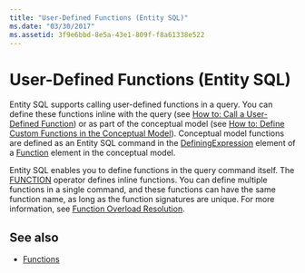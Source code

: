 ```yaml
---
title: "User-Defined Functions (Entity SQL)"
ms.date: "03/30/2017"
ms.assetid: 3f9e6bbd-8e5a-43e1-809f-f8a61338e522
---
```

# User-Defined Functions (Entity SQL)
Entity SQL supports calling user-defined functions in a query. You can define these functions inline with the query (see [How to: Call a User-Defined Function](https://docs.microsoft.com/previous-versions/dotnet/netframework-4.0/dd490951(v=vs.100))) or as part of the conceptual model (see [How to: Define Custom Functions in the Conceptual Model](https://docs.microsoft.com/previous-versions/dotnet/netframework-4.0/dd456812(v=vs.100))). Conceptual model functions are defined as an Entity SQL command in the [DefiningExpression](/ef/ef6/modeling/designer/advanced/edmx/csdl-spec#definingexpression-element-csdl) element of a [Function](/ef/ef6/modeling/designer/advanced/edmx/csdl-spec#function-element-csdl) element in the conceptual model.  
  
 Entity SQL enables you to define functions in the query command itself. The [FUNCTION](function-entity-sql.md) operator defines inline functions. You can define multiple functions in a single command, and these functions can have the same function name, as long as the function signatures are unique. For more information, see [Function Overload Resolution](function-overload-resolution-entity-sql.md).  
  
## See also

- [Functions](functions-entity-sql.md)
